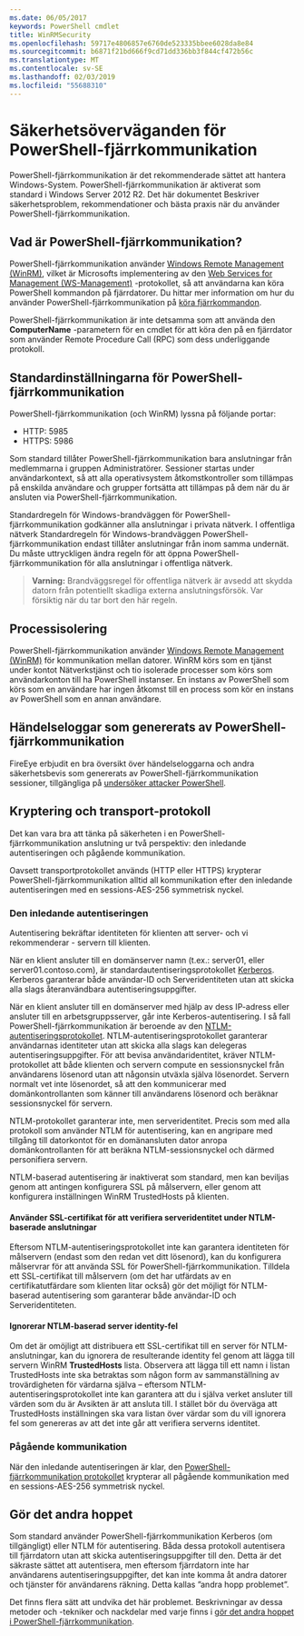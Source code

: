 ```yaml
---
ms.date: 06/05/2017
keywords: PowerShell cmdlet
title: WinRMSecurity
ms.openlocfilehash: 59717e4806857e6760de523335bbee6028da8e84
ms.sourcegitcommit: b6871f21bd666f9cd71dd336bb3f844cf472b56c
ms.translationtype: MT
ms.contentlocale: sv-SE
ms.lasthandoff: 02/03/2019
ms.locfileid: "55688310"
---
```

# <a name="powershell-remoting-security-considerations"></a>Säkerhetsöverväganden för PowerShell-fjärrkommunikation

PowerShell-fjärrkommunikation är det rekommenderade sättet att hantera Windows-System. PowerShell-fjärrkommunikation är aktiverat som standard i Windows Server 2012 R2. Det här dokumentet Beskriver säkerhetsproblem, rekommendationer och bästa praxis när du använder PowerShell-fjärrkommunikation.

## <a name="what-is-powershell-remoting"></a>Vad är PowerShell-fjärrkommunikation?

PowerShell-fjärrkommunikation använder [Windows Remote Management (WinRM)](https://msdn.microsoft.com/library/windows/desktop/aa384426.aspx), vilket är Microsofts implementering av den [Web Services for Management (WS-Management)](https://www.dmtf.org/sites/default/files/standards/documents/DSP0226_1.2.0.pdf) -protokollet, så att användarna kan köra PowerShell kommandon på fjärrdatorer. Du hittar mer information om hur du använder PowerShell-fjärrkommunikation på [köra fjärrkommandon](https://technet.microsoft.com/library/dd819505.aspx).

PowerShell-fjärrkommunikation är inte detsamma som att använda den **ComputerName** -parametern för en cmdlet för att köra den på en fjärrdator som använder Remote Procedure Call (RPC) som dess underliggande protokoll.

## <a name="powershell-remoting-default-settings"></a>Standardinställningarna för PowerShell-fjärrkommunikation

PowerShell-fjärrkommunikation (och WinRM) lyssna på följande portar:

- HTTP: 5985
- HTTPS: 5986

Som standard tillåter PowerShell-fjärrkommunikation bara anslutningar från medlemmarna i gruppen Administratörer. Sessioner startas under användarkontext, så att alla operativsystem åtkomstkontroller som tillämpas på enskilda användare och grupper fortsätta att tillämpas på dem när du är ansluten via PowerShell-fjärrkommunikation.

Standardregeln för Windows-brandväggen för PowerShell-fjärrkommunikation godkänner alla anslutningar i privata nätverk. I offentliga nätverk Standardregeln för Windows-brandväggen PowerShell-fjärrkommunikation endast tillåter anslutningar från inom samma undernät. Du måste uttryckligen ändra regeln för att öppna PowerShell-fjärrkommunikation för alla anslutningar i offentliga nätverk.

>**Varning:** Brandväggsregel för offentliga nätverk är avsedd att skydda datorn från potentiellt skadliga externa anslutningsförsök. Var försiktig när du tar bort den här regeln.

## <a name="process-isolation"></a>Processisolering

PowerShell-fjärrkommunikation använder [Windows Remote Management (WinRM)](https://msdn.microsoft.com/library/windows/desktop/aa384426) för kommunikation mellan datorer.
WinRM körs som en tjänst under kontot Nätverkstjänst och tio isolerade processer som körs som användarkonton till ha PowerShell instanser. En instans av PowerShell som körs som en användare har ingen åtkomst till en process som kör en instans av PowerShell som en annan användare.

## <a name="event-logs-generated-by-powershell-remoting"></a>Händelseloggar som genererats av PowerShell-fjärrkommunikation

FireEye erbjudit en bra översikt över händelseloggarna och andra säkerhetsbevis som genererats av PowerShell-fjärrkommunikation sessioner, tillgängliga på [undersöker attacker PowerShell](https://www.fireeye.com/content/dam/fireeye-www/global/en/solutions/pdfs/wp-lazanciyan-investigating-powershell-attacks.pdf).

## <a name="encryption-and-transport-protocols"></a>Kryptering och transport-protokoll

Det kan vara bra att tänka på säkerheten i en PowerShell-fjärrkommunikation anslutning ur två perspektiv: den inledande autentiseringen och pågående kommunikation.

Oavsett transportprotokollet används (HTTP eller HTTPS) krypterar PowerShell-fjärrkommunikation alltid all kommunikation efter den inledande autentiseringen med en sessions-AES-256 symmetrisk nyckel.

### <a name="initial-authentication"></a>Den inledande autentiseringen

Autentisering bekräftar identiteten för klienten att server- och vi rekommenderar - servern till klienten.

När en klient ansluter till en domänserver namn (t.ex.: server01, eller server01.contoso.com), är standardautentiseringsprotokollet [Kerberos](https://msdn.microsoft.com/library/windows/desktop/aa378747.aspx).
Kerberos garanterar både användar-ID och Serveridentiteten utan att skicka alla slags återanvändbara autentiseringsuppgifter.

När en klient ansluter till en domänserver med hjälp av dess IP-adress eller ansluter till en arbetsgruppsserver, går inte Kerberos-autentisering. I så fall PowerShell-fjärrkommunikation är beroende av den [NTLM-autentiseringsprotokollet](https://msdn.microsoft.com/library/windows/desktop/aa378749.aspx). NTLM-autentiseringsprotokollet garanterar användarnas identiteter utan att skicka alla slags kan delegeras autentiseringsuppgifter. För att bevisa användaridentitet, kräver NTLM-protokollet att både klienten och servern compute en sessionsnyckel från användarens lösenord utan att någonsin utväxla själva lösenordet. Servern normalt vet inte lösenordet, så att den kommunicerar med domänkontrollanten som känner till användarens lösenord och beräknar sessionsnyckel för servern.

NTLM-protokollet garanterar inte, men serveridentitet. Precis som med alla protokoll som använder NTLM för autentisering, kan en angripare med tillgång till datorkontot för en domänansluten dator anropa domänkontrollanten för att beräkna NTLM-sessionsnyckel och därmed personifiera servern.

NTLM-baserad autentisering är inaktiverat som standard, men kan beviljas genom att antingen konfigurera SSL på målservern, eller genom att konfigurera inställningen WinRM TrustedHosts på klienten.

#### <a name="using-ssl-certificates-to-validate-server-identity-during-ntlm-based-connections"></a>Använder SSL-certifikat för att verifiera serveridentitet under NTLM-baserade anslutningar

Eftersom NTLM-autentiseringsprotokollet inte kan garantera identiteten för målservern (endast som den redan vet ditt lösenord), kan du konfigurera målservrar för att använda SSL för PowerShell-fjärrkommunikation. Tilldela ett SSL-certifikat till målservern (om det har utfärdats av en certifikatutfärdare som klienten litar också) gör det möjligt för NTLM-baserad autentisering som garanterar både användar-ID och Serveridentiteten.

#### <a name="ignoring-ntlm-based-server-identity-errors"></a>Ignorerar NTLM-baserad server identity-fel

Om det är omöjligt att distribuera ett SSL-certifikat till en server för NTLM-anslutningar, kan du ignorera de resulterande identity fel genom att lägga till servern WinRM **TrustedHosts** lista. Observera att lägga till ett namn i listan TrustedHosts inte ska betraktas som någon form av sammanställning av trovärdigheten för värdarna själva – eftersom NTLM-autentiseringsprotokollet inte kan garantera att du i själva verket ansluter till värden som du är Avsikten är att ansluta till.
I stället bör du överväga att TrustedHosts inställningen ska vara listan över värdar som du vill ignorera fel som genereras av att det inte går att verifiera serverns identitet.


### <a name="ongoing-communication"></a>Pågående kommunikation

När den inledande autentiseringen är klar, den [PowerShell-fjärrkommunikation protokollet](https://msdn.microsoft.com/library/dd357801.aspx) krypterar all pågående kommunikation med en sessions-AES-256 symmetrisk nyckel.


## <a name="making-the-second-hop"></a>Gör det andra hoppet

Som standard använder PowerShell-fjärrkommunikation Kerberos (om tillgängligt) eller NTLM för autentisering. Båda dessa protokoll autentisera till fjärrdatorn utan att skicka autentiseringsuppgifter till den.
Detta är det säkraste sättet att autentisera, men eftersom fjärrdatorn inte har användarens autentiseringsuppgifter, det kan inte komma åt andra datorer och tjänster för användarens räkning.
Detta kallas ”andra hopp problemet”.

Det finns flera sätt att undvika det här problemet. Beskrivningar av dessa metoder och -tekniker och nackdelar med varje finns i [gör det andra hoppet i PowerShell-fjärrkommunikation](PS-remoting-second-hop.md).
